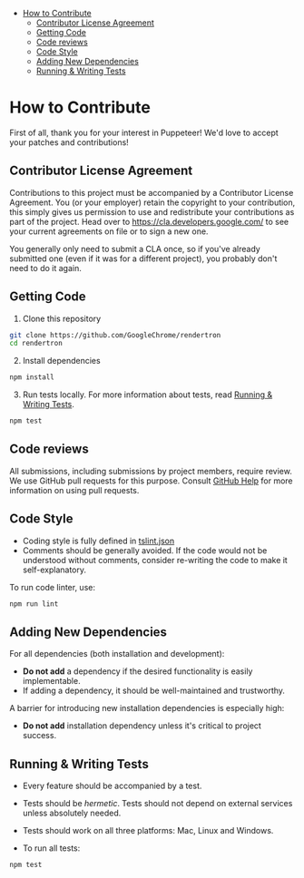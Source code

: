 <!-- gen:toc -->
- [How to Contribute](#how-to-contribute)
  * [Contributor License Agreement](#contributor-license-agreement)
  * [Getting Code](#getting-code)
  * [Code reviews](#code-reviews)
  * [Code Style](#code-style)
  * [Adding New Dependencies](#adding-new-dependencies)
  * [Running & Writing Tests](#running--writing-tests)
<!-- gen:stop -->

# How to Contribute

First of all, thank you for your interest in Puppeteer!
We'd love to accept your patches and contributions!

## Contributor License Agreement

Contributions to this project must be accompanied by a Contributor License
Agreement. You (or your employer) retain the copyright to your contribution,
this simply gives us permission to use and redistribute your contributions as
part of the project. Head over to <https://cla.developers.google.com/> to see
your current agreements on file or to sign a new one.

You generally only need to submit a CLA once, so if you've already submitted one
(even if it was for a different project), you probably don't need to do it
again.

## Getting Code

1. Clone this repository

```bash
git clone https://github.com/GoogleChrome/rendertron
cd rendertron
```

2. Install dependencies

```bash
npm install
```

3. Run tests locally. For more information about tests, read [Running & Writing Tests](#running--writing-tests).

```bash
npm test
```

## Code reviews

All submissions, including submissions by project members, require review. We
use GitHub pull requests for this purpose. Consult
[GitHub Help](https://help.github.com/articles/about-pull-requests/) for more
information on using pull requests.

## Code Style

- Coding style is fully defined in [tslint.json](https://github.com/GoogleChrome/rendertron/blob/master/tslint.json)
- Comments should be generally avoided. If the code would not be understood without comments, consider re-writing the code to make it self-explanatory.

To run code linter, use:

```bash
npm run lint
```

## Adding New Dependencies

For all dependencies (both installation and development):
- **Do not add** a dependency if the desired functionality is easily implementable.
- If adding a dependency, it should be well-maintained and trustworthy.

A barrier for introducing new installation dependencies is especially high:
- **Do not add** installation dependency unless it's critical to project success.

## Running & Writing Tests

- Every feature should be accompanied by a test.
- Tests should be *hermetic*. Tests should not depend on external services unless absolutely needed.
- Tests should work on all three platforms: Mac, Linux and Windows.

- To run all tests:

```bash
npm test
```
